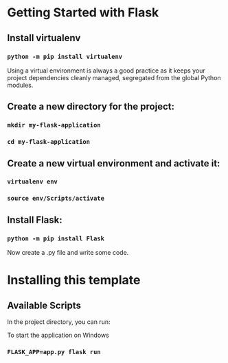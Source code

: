# Getting Started with Flask

## Install virtualenv

### `python -m pip install virtualenv`

Using a virtual environment is always a good practice as it keeps your project dependencies cleanly managed, segregated from the global Python modules.

## Create a new directory for the project:
### `mkdir my-flask-application`
### `cd my-flask-application`

## Create a new virtual environment and activate it:
### `virtualenv env`
### `source env/Scripts/activate`

## Install Flask:
### `python -m pip install Flask`

Now create a .py file and write some code.

# Installing this template


## Available Scripts

In the project directory, you can run:

To start the application on Windows
### `FLASK_APP=app.py flask run`


